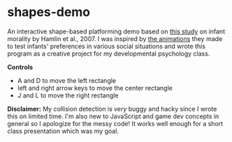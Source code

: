 # shapes-demo
An interactive shape-based platforming demo based on [this study](https://www.nature.com/articles/nature06288) on infant morality by Hamlin et al., 2007. I was inspired by [the animations](https://www.nature.com/articles/nature06288/figures/1) they made to test infants' preferences in various social situations and wrote this program as a creative project for my developmental psychology class.

**Controls**
* A and D to move the left rectangle
* left and right arrow keys to move the center rectangle
* J and L to move the right rectangle

**Disclaimer:** My collision detection is *very* buggy and hacky since I wrote this on limited time. I'm also new to JavaScript and game dev concepts in general so I apologize for the messy code! It works well enough for a short class presentation which was my goal.
